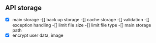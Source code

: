 ## API storage

- [x] main storage
-[] back up storage
-[] cache storage
-[] validation
-[] exception handling
-[] limit file size
-[] limit file type
-[] main storage path
- [x] encrypt user data, image
